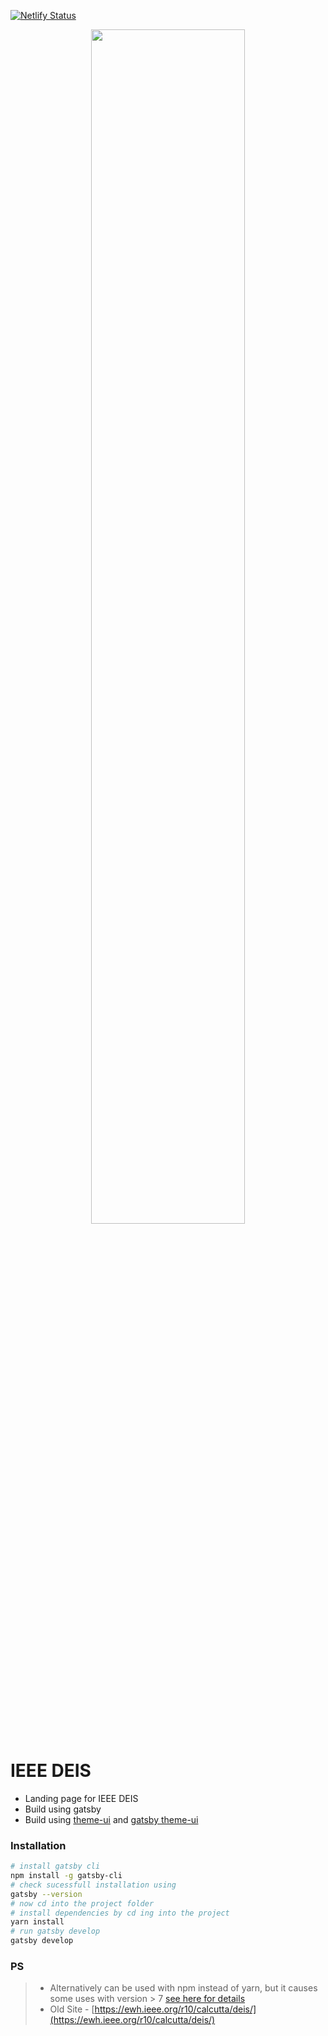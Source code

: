 [![Netlify Status](https://api.netlify.com/api/v1/badges/f58bd6b3-4026-4d6b-ad76-6a4d76ae5059/deploy-status)](https://app.netlify.com/sites/ieee-deis/deploys)


<p align="center" >
  <img src="https://ieeedeis.org/wp-content/uploads/2019/10/DEIS.png" height="70%" width="70%"/>
</p>


# IEEE DEIS 

- Landing page for IEEE DEIS 
- Build using gatsby
- Build using [theme-ui](https://theme-ui.com/) and [gatsby theme-ui](https://www.gatsbyjs.com/plugins/gatsby-plugin-theme-ui/)

### Installation 

```sh
# install gatsby cli
npm install -g gatsby-cli
# check sucessfull installation using
gatsby --version
# now cd into the project folder
# install dependencies by cd ing into the project
yarn install
# run gatsby develop
gatsby develop
```

### PS
> - Alternatively can be used with npm instead of yarn, but it causes some uses with version > 7 [see here for details](https://stackoverflow.com/questions/65549858/eresolve-unable-to-resolve-dependency-tree-when-installing-npm-react-facebook) <br/>
> - Old Site - [https://ewh.ieee.org/r10/calcutta/deis/](https://ewh.ieee.org/r10/calcutta/deis/)
